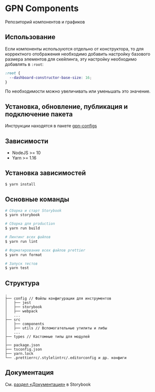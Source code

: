 # GPN Components
Репозиторий компонентов и графиков

## Использование

Если компоненты используются отдельно от конструктора, то для корректного отображения
необходимо добавить настройку базового размера элементов для скейлинга, эту настройку
необходимо добавлять в `:root`:

```css
:root {
  --dashboard-constructor-base-size: 16;
}
```

По необходимости можно увеличивать или уменьшать это значение.

## Установка, обновление, публикация и подключение пакета

Инструкции находятся в пакете [gpn-configs](https://github.com/CSSSR/gpn-configs)

## Зависимости
- NodeJS >= 10
- Yarn >= 1.16

## Установка зависимостей

```bash
$ yarn install
```

## Основные команды

```bash
# Сборка и старт Storybook
$ yarn storybook

# Сборка для production
$ yarn run build

# Линтинг всех файлов
$ yarn run lint

# Форматирование всех файлов prettier
$ yarn run format

# Запуск тестов
$ yarn test
```

## Структура

```
.
├── config // Файлы конфигурации для инструментов
│   ├── jest
│   ├── storybook
│   ├── webpack
│   ...
├── src
│   ├── components
│   ├── utils // Вспомогательные утилиты и либы
│   ...
├── types // Кастомные типы для модулей
│
├── package.json
├── tsconfig.json
├── yarn.lock
└── .prettierrc/.stylelintrc/.editorconfig и др. конфиги
```

## Документация

См. [раздел «Документация»](http://master.dashboard-constructor.csssr.cloud/?path=/docs/документация-конструктор-и-виджеты--page) в Storybook
